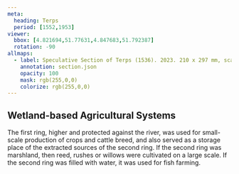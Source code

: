 ```yaml
---
meta:
  heading: Terps
  period: [1552,1953]
viewer:
  bbox: [4.821694,51.77631,4.847683,51.792387]
  rotation: -90
allmaps:
  - label: Speculative Section of Terps (1536). 2023. 210 x 297 mm, scale 1:1000. The Berlage.
    annotation: section.json
    opacity: 100
    mask: rgb(255,0,0)
    colorize: rgb(255,0,0)
---
```


## Wetland-based Agricultural Systems

The first ring, higher and protected against the river, was used for small-scale production of crops and cattle breed, and also served as a storage place of the extracted sources of the second ring. If the second ring was marshland, then reed, rushes or willows were cultivated on a large scale. If the second ring was filled with water, it was used for fish farming. 